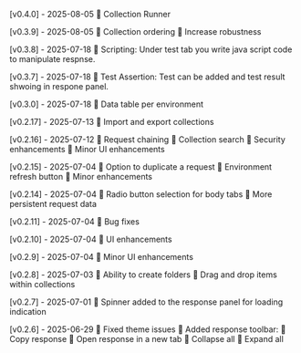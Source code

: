 [v0.4.0] - 2025-08-05
🔹 Collection Runner

[v0.3.9] - 2025-08-05
🔹 Collection ordering
🔹 Increase robustness

[v0.3.8] - 2025-07-18
🔹 Scripting: Under test tab you write java script code to manipulate respnse.

[v0.3.7] - 2025-07-18
🔹 Test Assertion: Test can be added and test result shwoing in respone panel.

[v0.3.0] - 2025-07-18
🔹 Data table per environment

[v0.2.17] - 2025-07-13
🔹 Import and export collections

[v0.2.16] - 2025-07-12
🔹 Request chaining
🔹 Collection search
🔹 Security enhancements
🔹 Minor UI enhancements

[v0.2.15] - 2025-07-04
🔹 Option to duplicate a request
🔹 Environment refresh button
🔹 Minor enhancements

[v0.2.14] - 2025-07-04
🔹 Radio button selection for body tabs
🔹 More persistent request data

[v0.2.11] - 2025-07-04
🔹 Bug fixes

[v0.2.10] - 2025-07-04
🔹 UI enhancements

[v0.2.9] - 2025-07-04
🔹 Minor UI enhancements

[v0.2.8] - 2025-07-03
🔹 Ability to create folders
🔹 Drag and drop items within collections

[v0.2.7] - 2025-07-01
🔹 Spinner added to the response panel for loading indication

[v0.2.6] - 2025-06-29
🔹 Fixed theme issues
🔹 Added response toolbar:
🔹 Copy response
🔹 Open response in a new tab
🔹 Collapse all
🔹 Expand all

